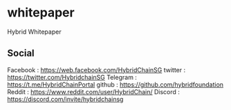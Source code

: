 # whitepaper
Hybrid Whitepaper

## Social
Facebook : https://web.facebook.com/HybridChainSG
twitter : https://twitter.com/HybridchainSG
Telegram : https://t.me/HybridChainPortal
github : https://github.com/hybridfoundation
Reddit : https://www.reddit.com/user/HybridChain/
Discord : https://discord.com/invite/hybridchainsg
